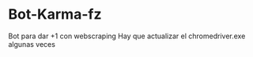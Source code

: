 # Bot-Karma-fz
Bot para dar +1 con webscraping
Hay que actualizar el chromedriver.exe algunas veces
